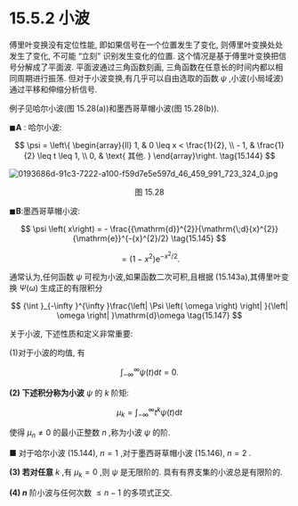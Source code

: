 # 15.5.2 小波

傅里叶变换没有定位性能, 即如果信号在一个位置发生了变化, 则傅里叶变换处处发生了变化, 不可能 “立刻” 识别发生变化的位置. 这个情况是基于傅里叶变换把信号分解成了平面波. 平面波通过三角函数刻画, 三角函数在任意长的时间内都以相同周期进行振荡. 但对于小波变换,有几乎可以自由选取的函数 $\psi$ ,小波(小局域波) 通过平移和伸缩分析信号.

例子见哈尔小波(图 15.28(a))和墨西哥草帽小波(图 15.28(b)).

$\blacksquare \mathbf{A}$ : 哈尔小波:

$$
\psi  = \left\{  \begin{array}{ll} 1, & 0 \leq  x < \frac{1}{2}, \\   - 1, & \frac{1}{2} \leq  t \leq  1, \\  0, & \text{ 其他. } \end{array}\right.  \tag{15.144}
$$

![0193686d-91c3-7222-a100-f59d7e5e597d_46_459_991_723_324_0.jpg](/images/0193686d-91c3-7222-a100-f59d7e5e597d_46_459_991_723_324_0.jpg)

<center>图 15.28</center>

$\blacksquare \mathbf{B}$:墨西哥草帽小波:

$$
\psi \left( x\right)  =  - \frac{{\mathrm{d}}^{2}}{\mathrm{\;d}{x}^{2}}{\mathrm{e}}^{-{x}^{2}/2} \tag{15.145}
$$

$$
= \left( {1 - {x}^{2}}\right) {\mathrm{e}}^{-{x}^{2}/2}. \tag{15.146}
$$

通常认为,任何函数 $\psi$ 可视为小波,如果函数二次可积,且根据 (15.143a),其傅里叶变换 $\Psi \left( \omega \right)$ 生成正的有限积分

$$
{\int }_{-\infty }^{\infty }\frac{\left| \Psi \left( \omega \right) \right| }{\left| \omega \right| }\mathrm{d}\omega  \tag{15.147}
$$

关于小波, 下述性质和定义非常重要:

(1)对于小波的均值, 有

$$
{\int }_{-\infty }^{\infty }\psi \left( t\right) \mathrm{d}t = 0. \tag{15.148}
$$

**(2) 下述积分称为小波** $\psi$ 的 $k$ 阶矩:

$$
{\mu }_{k} = {\int }_{-\infty }^{\infty }{t}^{k}\psi \left( t\right) \mathrm{d}t \tag{15.149}
$$

使得 ${\mu }_{n} \neq  0$ 的最小正整数 $n$ ,称为小波 $\psi$ 的阶.

■ 对于哈尔小波 (15.144), $n = 1$ ,对于墨西哥草帽小波 (15.146), $n = 2$ .

**(3) 若对任意** $k$ ,有 ${\mu }_{k} = 0$ ,则 $\psi$ 是无限阶的. 具有有界支集的小波总是有限阶的.

**(4) $n$** 阶小波与任何次数 $\leq  n - 1$ 的多项式正交.
